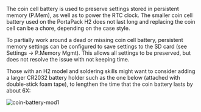The coin cell battery is used to preserve settings stored in persistent memory (P.Mem), as well as to power the RTC clock.  The smaller coin cell battery used on the PortaPack H2 does not last long and replacing the coin cell can be a chore, depending on the case style.

To partially work around a dead or missing coin cell battery, persistent memory settings can be configured to save settings to the SD card (see Settings -> P.Memory Mgmt).  This allows all settings to be preserved, but does not resolve the issue with not keeping time.

Those with an H2 model and soldering skills might want to consider adding a larger CR2032 battery holder such as the one below (attached with double-stick foam tape), to lengthen the time that the coin battery lasts by about 6X:

![coin-battery-mod1](https://github.com/eried/portapack-mayhem/assets/129641948/bafd644f-9792-40fa-95cb-d8a4dde76eca)
